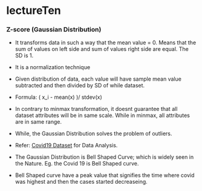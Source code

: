 # lectureTen

### Z-score (Gaussian Distribution)

* It transforms data in such a way that the mean value = 0. Means that the sum of values on left side and sum of values right side are equal. The SD is 1.

* It is a normalization technique

* Given distribution of data, each value will have sample mean value subtracted and then divided by SD of while dataset.

* Formula: ( x_i - mean(x) )/ stdev(x)

* In contrary to minmax transformation, it doesnt guarantee that all dataset attributes will be in same scale. While in minmax, all attributes are in same range.

* While, the Gaussian Distribution solves the problem of outliers.

* Refer: [Covid19 Dataset](https://www.covid19india.org/) for Data Analysis.

* The Gaussian Distribution is Bell Shaped Curve; which is widely seen in the Nature. Eg. the Covid 19 is Bell Shaped curve.

* Bell Shaped curve have a peak value that signifies the time where covid was highest and then the cases started decreaseing.

